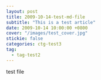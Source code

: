```yaml
---
layout: post
title: 2009-10-14-test-md-file
subtitle: "This is a test article"
date: 2009-10-14 10:00:00 +0800
cover: "/images/test_cover.jpg"
stickie: false
categories: ctg-test3
tag:
  - tag-test2
---
```

test file
        
